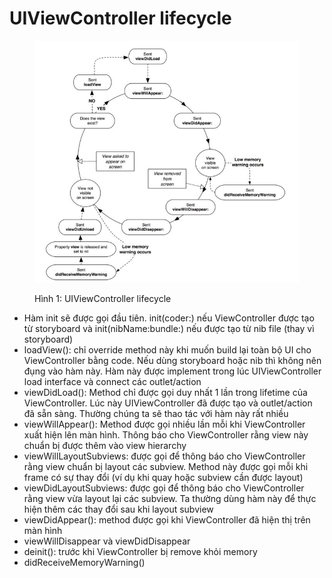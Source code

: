 # UIViewController lifecycle

<figure><img src="../.gitbook/assets/fundamentals/fundamentals-uiviewcontroller-lifecycle.png" alt=""><figcaption><p>Hình 1: UIViewController lifecycle</p></figcaption></figure>

* Hàm init sẽ được gọi đầu tiên. init(coder:) nếu ViewController được tạo từ storyboard và init(nibName:bundle:) nếu được tạo từ nib file (thay vì storyboard)
* loadView(): chỉ override method này khi muốn build lại toàn bộ UI cho ViewController bằng code. Nếu dùng storyboard hoặc nib thì không nên đụng vào hàm này. Hàm này được implement trong lúc UIViewController load interface và connect các outlet/action
* viewDidLoad(): Method chỉ được gọi duy nhất 1 lần trong lifetime của ViewController. Lúc này UIViewController đã được tạo và outlet/action đã sẵn sàng. Thường chúng ta sẽ thao tác với hàm này rất nhiều
* viewWillAppear(): Method được gọi nhiều lần mỗi khi ViewController xuất hiện lên màn hình. Thông báo cho ViewController rằng view này chuẩn bị được thêm vào view hierarchy
* viewWillLayoutSubviews: được gọi để thông báo cho ViewController rằng view chuẩn bị layout các subview. Method này được gọi mỗi khi frame có sự thay đổi (ví dụ khi quay hoặc subview cần được layout)
* viewDidLayoutSubviews: được gọi để thông báo cho ViewController rằng view vừa layout lại các subview. Ta thường dùng hàm này để thực hiện thêm các thay đổi sau khi layout subview
* viewDidAppear(): method được gọi khi ViewController đã hiện thị trên màn hình
* viewWillDisappear và viewDidDisappear
* deinit(): trước khi ViewController bị remove khỏi memory
* didReceiveMemoryWarning()
